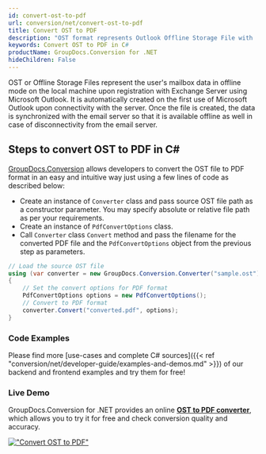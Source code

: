 ```yaml
---
id: convert-ost-to-pdf
url: conversion/net/convert-ost-to-pdf
title: Convert OST to PDF
description: "OST format represents Outlook Offline Storage File with .ost extension. Learn how to convert OST to PDF file programmatically in C# language using GroupDocs.Conversion for .NET library."
keywords: Convert OST to PDF in C#
productName: GroupDocs.Conversion for .NET
hideChildren: False
---
```


OST or Offline Storage Files represent the user's mailbox data in offline mode on the local machine upon registration with Exchange Server using Microsoft Outlook. It is automatically created on the first use of Microsoft Outlook upon connectivity with the server. Once the file is created, the data is synchronized with the email server so that it is available offline as well in case of disconnectivity from the email server.

## Steps to convert OST to PDF in C#

[GroupDocs.Conversion](https://products.groupdocs.com/conversion/net) allows developers to convert the OST file to PDF format in an easy and intuitive way just using a few lines of code as described below:

* Create an instance of `Converter` class and pass source OST file path as a constructor parameter. You may specify absolute or relative file path as per your requirements. 
* Create an instance of `PdfConvertOptions` class.
* Call `Converter` class `Convert` method and pass the filename for the converted PDF file and the `PdfConvertOptions` object from the previous step as parameters.

```csharp
// Load the source OST file
using (var converter = new GroupDocs.Conversion.Converter("sample.ost"))
{
    // Set the convert options for PDF format
    PdfConvertOptions options = new PdfConvertOptions();
    // Convert to PDF format
    converter.Convert("converted.pdf", options);
}
```

### Code Examples

Please find more [use-cases and complete C# sources]({{< ref "conversion/net/developer-guide/examples-and-demos.md" >}}) of our backend and frontend examples and try them for free!

### Live Demo

GroupDocs.Conversion for .NET provides an online [**OST to PDF converter**](https://products.groupdocs.app/conversion/ost-to-pdf), which allows you to try it for free and check conversion quality and accuracy.

[!["Convert OST to PDF"](conversion/net/images/convert-ost-to-pdf.png)](https://products.groupdocs.app/conversion/ost-to-pdf)